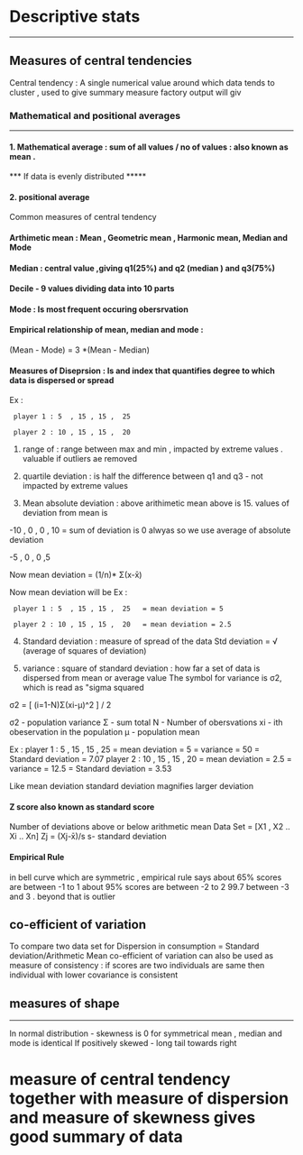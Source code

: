 #  Descriptive stats
----------------------------------
## Measures of central tendencies 

Central tendency : A single numerical value around which data tends to cluster , used to give summary measure 
factory output will giv

### Mathematical and positional averages 
-------------------------------------


#### 1. Mathematical average : sum of all values / no of values : also known as mean . 
*** If data is evenly distributed *****

#### 2. positional average

Common measures of central tendency 

#### Arthimetic mean : Mean , Geometric mean , Harmonic mean, Median and Mode 

#### Median : central value ,giving q1(25%) and q2 (median ) and q3(75%)

#### Decile - 9 values dividing data into 10 parts

#### Mode : Is most frequent occuring obersrvation 

#### Empirical relationship of mean, median and mode :
(Mean - Mode) = 3 *(Mean - Median)

#### Measures of Diseprsion : Is and index that quantifies degree to which data is dispersed or spread

Ex : 

     player 1 : 5  , 15 , 15 ,  25

     player 2 : 10 , 15 , 15 ,  20

1. range of : range between max and min , impacted by extreme values . valuable if outliers ae removed 

2. quartile deviation : is half the difference between q1 and q3 - not impacted by extreme values

3. Mean absolute deviation : above arithimetic mean above is 15. 
values of deviation from mean is

 -10 , 0 , 0 , 10  = sum of deviation is 0 alwyas so we use average of absolute deviation
   
  -5 , 0 , 0 ,5

Now mean deviation = (1/n)* Σ(x-x̄)

Now mean deviation will be 
Ex : 

     player 1 : 5  , 15 , 15 ,  25   = mean deviation = 5

     player 2 : 10 , 15 , 15 ,  20	 = mean deviation = 2.5

4. Standard deviation : measure of spread of the data 
Std deviation = √ (average of squares of deviation)

5. variance : square of standard deviation  : how far a set of data is dispersed from mean or average value 
The symbol for variance is σ2, which is read as "sigma squared

σ2 =  [ (i=1-N)Σ(xi-μ)^2 ] / 2

σ2 - population variance 
Σ  - sum total 
N - Number of obersvations 
xi - ith obeservation in the population 
μ - population mean 

Ex : player 1 : 5  , 15 , 15 ,  25   = mean deviation = 5    = variance  = 50   = Standard deviation = 7.07
     player 2 : 10 , 15 , 15 ,  20	 = mean deviation = 2.5  = variance  = 12.5 = Standard deviation = 3.53

Like mean deviation standard deviation magnifies larger deviation  


#### Z score also known as standard score 

Number of deviations above or below arithmetic mean 
Data Set = [X1 , X2 .. Xi .. Xn]
Zj = (Xj-x̄)/s
s- standard deviation 

#### Empirical Rule

in bell curve which are symmetric , empirical rule says about  65% scores are between -1 to 1 
about  95% scores are between -2 to 2
99.7 between -3 and 3 . beyond that is outlier 

## co-efficient of variation 
To compare two data set for Dispersion in consumption = Standard deviation/Arithmetic Mean 
co-efficient of variation can also be used as measure of consistency : if scores are two individuals are same then individual with lower covariance is consistent 



## measures of shape 
--------------------

In normal distribution - skewness is 0 
for symmetrical mean , median and mode is identical 
If positively skewed - long tail towards right 


# measure of central tendency together with measure of dispersion and measure of skewness gives good summary of data




